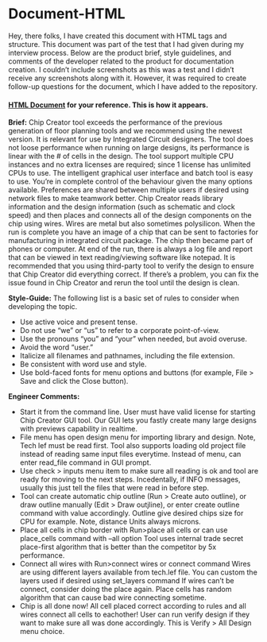 # Document-HTML

Hey, there folks,
I have created this document with HTML tags and structure. This document was part of the test that I had given during my interview process. Below are the product brief, style guidelines, and comments of the developer related to the product for documentation creation. I couldn’t include screenshots as this was a test and I didn’t receive any screenshots along with it.  However, it was required to create follow-up questions for the document, which I have added to the repository.

#### [HTML Document](https://rachanamannath.github.io/document-html/guide.html) for your reference. This is how it appears.

**Brief:**
Chip Creator tool exceeds the performance of the previous generation of floor planning tools and we recommend using the newest version. It is relevant for use by Integrated Circuit designers. The tool does not loose performance when running on large designs, its performance is linear with the # of cells in the design. The tool support multiple CPU instances and no extra licenses are required; since 1 license has unlimited CPUs to use. The intelligent graphical user interface and batch tool is easy to use. You’re in complete control of the behaviour given the many options available. Preferences are shared between multiple users if desired using network files to make teamwork better. Chip Creator reads library information and the design information (such as schematic and clock speed) and then places and connects all of the design components on the chip using wires. Wires are metal but also sometimes polysilicon. When the run is complete you have an image of a chip that can be sent to factories for manufacturing in integrated circuit package. The chip then became part of phones or computer. At end of the run, there is always a log file and report that can be viewed in text reading/viewing software like notepad. It is recommended that you using third-party tool to verify the design to ensure that Chip Creator did everything correct. If there’s a problem, you can fix the issue found in Chip Creator and rerun the tool until the design is clean.

**Style-Guide:**
The following list is a basic set of rules to consider when developing the topic.
-	Use active voice and present tense.
-	Do not use “we” or “us” to refer to a corporate point-of-view.
-	Use the pronouns “you” and “your” when needed, but avoid overuse.
-	Avoid the word “user.”
-	Italicize all filenames and pathnames, including the file extension.
-	Be consistent with word use and style.
-	Use bold-faced fonts for menu options and buttons (for example, File &gt; Save and click the Close button).

**Engineer Comments:**
-	Start it from the command line. User must have valid license for starting Chip Creator GUI tool. Our GUI lets you fastly create many large designs with previews capability in realtime.
-	File menu has open design menu for importing library and design. Note, Tech lef must be read first. Tool also supports loading old project file instead of reading same input files everytime. Instead of menu, can enter read_file command in GUI prompt.
-	Use check &gt; inputs menu item to make sure all reading is ok and tool are ready for moving to the next steps. Incedentally, if INFO messages, usually this just tell the files that were read in before step.
-	Tool can create automatic chip outline (Run &gt; Create auto outline), or draw outline manually (Edit &gt; Draw outjline), or enter create outline command with value accordingly. Outline give desired chips size for CPU for example. Note, distance Units always microns.
-	Place all cells in chip border with Run&gt;place all cells or can use place_cells command with –all option Tool uses internal trade secret place-first algorithm that is better than the competitor by 5x performance.
-	Connect all wires with Run&gt;connect wires or connect command Wires are using different layers available from tech.lef file. You can custom the layers used if desired using set_layers command If wires can’t be connect, consider doing the place again. Place cells has random algorithm that can cause bad wire connecting sometime.
-	Chip is all done now! All cell placed correct according to rules and all wires connect all cells to eachother! User can run verify design if they want to make sure all was done accordingly. This is Verify &gt; All Design menu choice.

